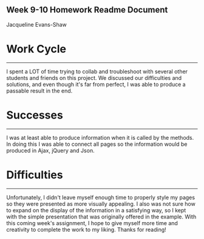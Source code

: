 ## Week 9-10 Homework Readme Document
Jacqueline Evans-Shaw

# Work Cycle
---
I spent a LOT of time trying to collab and troubleshoot with several other students and friends on this project. We discussed our difficulties and solutions, and even though it's far from perfect, I was able to produce a passable result in the end.

# Successes
---
I was at least able to produce information when it is called by the methods. In doing this I was able to connect all pages so the information would be produced in Ajax, jQuery and Json.

# Difficulties
---
Unfortunately, I didn't leave myself enough time to properly style my pages so they were presented as more visually appealing. I also was not sure how to expand on the display of the information in a satisfying way, so I kept with the simple presentation that was originally offered in the example.
With this coming week's assignment, I hope to give myself more time and creativity to complete the work to my liking. Thanks for reading!
